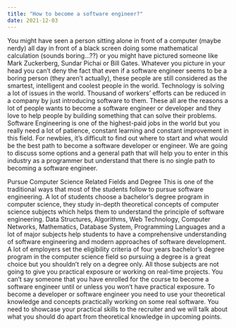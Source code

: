 ```yaml
---
title: "How to become a software engineer?"
date: 2021-12-03
---
```



You might have seen a person sitting alone in front of a computer (maybe nerdy) all day in front of a black screen doing some mathematical calculation (sounds boring…??) or you might have pictured someone like Mark Zuckerberg, Sundar Pichai or Bill Gates. Whatever you picture in your head you can’t deny the fact that even if a software engineer seems to be a boring person (they aren’t actually), these people are still considered as the smartest, intelligent and coolest people in the world. Technology is solving a lot of issues in the world. Thousand of workers’ efforts can be reduced in a company by just introducing software to them. These all are the reasons a lot of people wants to become a software engineer or developer and they love to help people by building something that can solve their problems. Software Engineering is one of the highest-paid jobs in the world but you really need a lot of patience, constant learning and constant improvement in this field. For newbies, it’s difficult to find out where to start and what would be the best path to become a software developer or engineer. We are going to discuss some options and a general path that will help you to enter in this industry as a programmer but understand that there is no single path to becoming a software engineer.

Pursue Computer Science Related Fields and Degree This is one of the traditional ways that most of the students follow to pursue software engineering. A lot of students choose a bachelor’s degree program in computer science, they study in-depth theoretical concepts of computer science subjects which helps them to understand the principle of software engineering. Data Structures, Algorithms, Web Technology, Computer Networks, Mathematics, Database System, Programming Languages and a lot of major subjects help students to have a comprehensive understanding of software engineering and modern approaches of software development. A lot of employers set the eligibility criteria of four years bachelor’s degree program in the computer science field so pursuing a degree is a great choice but you shouldn’t rely on a degree only. All those subjects are not going to give you practical exposure or working on real-time projects. You can’t say someone that you have enrolled for the course to become a software engineer until or unless you won’t have practical exposure. To become a developer or software engineer you need to use your theoretical knowledge and concepts practically working on some real software. You need to showcase your practical skills to the recruiter and we will talk about what you should do apart from theoretical knowledge in upcoming points.
